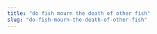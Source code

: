 ```yaml
---
title: "do fish mourn the death of other fish"
slug: "do-fish-mourn-the-death-of-other-fish"
---
```


